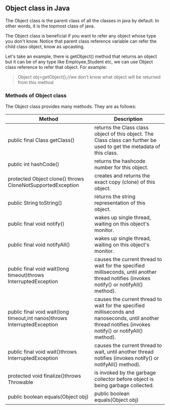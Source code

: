 ## Object class in Java

The Object class is the parent class of all the classes in java by default. In other words, it is the topmost class of
java.

The Object class is beneficial if you want to refer any object whose type you don't know. Notice that parent class
reference variable can refer the child class object, know as upcasting.

Let's take an example, there is getObject() method that returns an object but it can be of any type like
Employee,Student etc, we can use Object class reference to refer that object. For example:

> Object obj=getObject();//we don't know what object will be returned from this method

### Methods of Object class

The Object class provides many methods. They are as follows:

| Method                                                                    | Description                                                                                                                                               |
|---------------------------------------------------------------------------|-----------------------------------------------------------------------------------------------------------------------------------------------------------|
| public final Class getClass()                                             | returns the Class class object of this object. The Class class can further be used to get the metadata of this class.                                     |
| public int hashCode()                                                     | returns the hashcode number for this object.                                                                                                              |
| protected Object clone() throws CloneNotSupportedException                | creates and returns the exact copy (clone) of this object.                                                                                                |
| public String toString()                                                  | returns the string representation of this object.                                                                                                         |
| public final void notify()                                                | wakes up single thread, waiting on this object's monitor.                                                                                                 |
| public final void notifyAll()                                             | wakes up single thread, waiting on this object's monitor.                                                                                                 |
| public final void wait(long timeout)throws InterruptedException           | causes the current thread to wait for the specified milliseconds, until another thread notifies (invokes notify() or notifyAll() method).                 |
| public final void wait(long timeout,int nanos)throws InterruptedException | causes the current thread to wait for the specified milliseconds and nanoseconds, until another thread notifies (invokes notify() or notifyAll() method). |
| public final void wait()throws InterruptedException                       | causes the current thread to wait, until another thread notifies (invokes notify() or notifyAll() method).                                                |
| protected void finalize()throws Throwable                                 | is invoked by the garbage collector before object is being garbage collected.                                                                             |
| public boolean equals(Object obj)                                         | public boolean equals(Object obj)                                                                                                                         |

